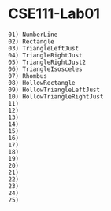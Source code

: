# CSE111-Lab01

    01) NumberLine
    02) Rectangle
    03) TriangleLeftJust
    04) TriangleRightJust
    05) TriangleRightJust2
    06) TriangleIsosceles
    07) Rhombus
    08) HollowRectangle
    09) HollowTriangleLeftJust
    10) HollowTriangleRightJust
    11) 
    12)
    13)
    14)
    15)
    16)
    17)
    18)
    19)
    20)
    21)
    22)
    23)
    24)
    25)
